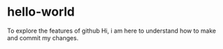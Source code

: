 # hello-world
To explore the features of github
Hi, i am here to understand how to make and commit my changes.
